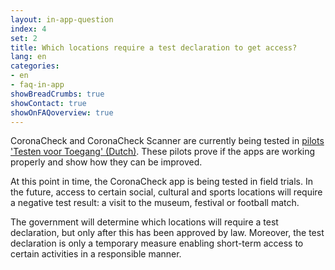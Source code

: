 ```yaml
---
layout: in-app-question
index: 4
set: 2
title: Which locations require a test declaration to get access?
lang: en
categories:
- en
- faq-in-app
showBreadCrumbs: true
showContact: true
showOnFAQoverview: true
---
```

CoronaCheck and CoronaCheck Scanner are currently being tested in <a href='https://www.rijksoverheid.nl/onderwerpen/coronavirus-covid-19/algemene-coronaregels/cijfers-en-onderzoeken-over-het-coronavirus/pilot-toegangsbewijzen' target='_blank' hreflang="nl" rel='noopener noreferrer'>pilots 'Testen voor Toegang' (Dutch)</a>. These pilots prove if the apps are working properly and show how they can be improved.

At this point in time, the CoronaCheck app is being tested in field trials. In the future, access to certain social, cultural and sports locations will require a negative test result: a visit to the museum, festival or football match.
 
The government will determine which locations will require a test declaration, but only after this has been approved by law. Moreover, the test declaration is only a temporary measure enabling short-term access to certain activities in a responsible manner. 
